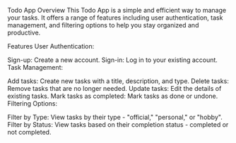 Todo App
Overview
This Todo App is a simple and efficient way to manage your tasks. It offers a range of features including user authentication, task management, and filtering options to help you stay organized and productive.

Features
User Authentication:

Sign-up: Create a new account.
Sign-in: Log in to your existing account.
Task Management:

Add tasks: Create new tasks with a title, description, and type.
Delete tasks: Remove tasks that are no longer needed.
Update tasks: Edit the details of existing tasks.
Mark tasks as completed: Mark tasks as done or undone.
Filtering Options:

Filter by Type: View tasks by their type - "official," "personal," or "hobby".
Filter by Status: View tasks based on their completion status - completed or not completed.
